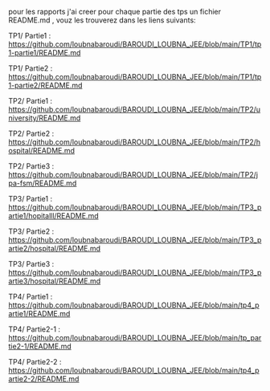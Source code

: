 pour les rapports j'ai creer pour chaque partie des tps un fichier README.md , vouz les trouverez dans les liens suivants:

TP1/
Partie1 :
https://github.com/loubnabaroudi/BAROUDI_LOUBNA_JEE/blob/main/TP1/tp1-partie1/README.md

TP1/
Partie2 :
https://github.com/loubnabaroudi/BAROUDI_LOUBNA_JEE/blob/main/TP1/tp1-partie2/README.md

TP2/
Partie1 :
https://github.com/loubnabaroudi/BAROUDI_LOUBNA_JEE/blob/main/TP2/university/README.md

TP2/
Partie2 : https://github.com/loubnabaroudi/BAROUDI_LOUBNA_JEE/blob/main/TP2/hospital/README.md


TP2/
Partie3 :
https://github.com/loubnabaroudi/BAROUDI_LOUBNA_JEE/blob/main/TP2/jpa-fsm/README.md

TP3/
Partie1 :
https://github.com/loubnabaroudi/BAROUDI_LOUBNA_JEE/blob/main/TP3_partie1/hopitalll/README.md

TP3/
Partie2 :
https://github.com/loubnabaroudi/BAROUDI_LOUBNA_JEE/blob/main/TP3_partie2/hospital/README.md

TP3/
Partie3 :
https://github.com/loubnabaroudi/BAROUDI_LOUBNA_JEE/blob/main/TP3_partie3/hospital/README.md

TP4/
Partie1 :
https://github.com/loubnabaroudi/BAROUDI_LOUBNA_JEE/blob/main/tp4_partie1/README.md

TP4/
Partie2-1 :
https://github.com/loubnabaroudi/BAROUDI_LOUBNA_JEE/blob/main/tp_partie2-1/README.md

TP4/
Partie2-2 :
https://github.com/loubnabaroudi/BAROUDI_LOUBNA_JEE/blob/main/tp4_partie2-2/README.md
